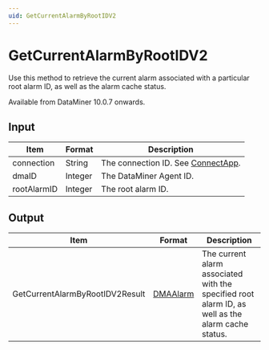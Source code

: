 ```yaml
---
uid: GetCurrentAlarmByRootIDV2
---
```


# GetCurrentAlarmByRootIDV2

Use this method to retrieve the current alarm associated with a particular root alarm ID, as well as the alarm cache status.

Available from DataMiner 10.0.7 onwards.

## Input

| Item        | Format  | Description                                          |
|-------------|---------|------------------------------------------------------|
| connection  | String  | The connection ID. See [ConnectApp](xref:ConnectApp). |
| dmaID       | Integer | The DataMiner Agent ID.                              |
| rootAlarmID | Integer | The root alarm ID.                                   |

## Output

| Item | Format | Description |
|--|--|--|
| GetCurrentAlarmByRootIDV2Result | [DMAAlarm](xref:DMAAlarm) | The current alarm associated with the specified root alarm ID, as well as the alarm cache status. |
